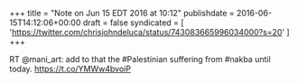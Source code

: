+++
title = "Note on Jun 15 EDT 2016 at 10:12"
publishdate = 2016-06-15T14:12:06+00:00
draft = false
syndicated = [ 'https://twitter.com/chrisjohndeluca/status/743083665996034000?s=20' ]
+++

RT @mani_art: add to that the #Palestinian suffering from #nakba until today. https://t.co/YMWw4bvoiP
